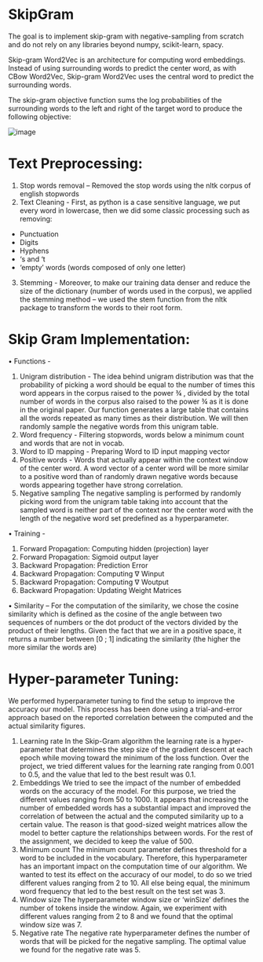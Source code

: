# SkipGram

The goal is to implement skip-gram with negative-sampling from scratch and do not rely on any libraries beyond numpy, scikit-learn, spacy. 


Skip-gram Word2Vec is an architecture for computing word embeddings. Instead of using surrounding words to predict the center word, as with CBow Word2Vec, Skip-gram Word2Vec uses the central word to predict the surrounding words.

The skip-gram objective function sums the log probabilities of the surrounding  words to the left and right of the target word  to produce the following objective:

![image](https://user-images.githubusercontent.com/98849886/178115151-698fd8b2-b86d-487d-856e-b38ca3d9aa30.png)


# Text Preprocessing:

1. Stop words removal – Removed the stop words using the nltk corpus of english stopwords
2. Text Cleaning - First, as python is a case sensitive language, we put every word in lowercase, 
then we did some classic processing such as removing:
- Punctuation
- Digits
- Hyphens
- ‘s and ‘t
- ‘empty’ words (words composed of only one letter) 
3. Stemming - Moreover, to make our training data denser and reduce the size of the dictionary 
(number of words used in the corpus), we applied the stemming method – we used the stem
function from the nltk package to transform the words to their root form.

# Skip Gram Implementation:

• Functions -
1) Unigram distribution -
The idea behind unigram distribution was that the probability of picking a word should be equal to 
the number of times this word appears in the corpus raised to the power ¾ , divided by the total 
number of words in the corpus also raised to the power ¾ as it is done in the original paper.
Our function generates a large table that contains all the words repeated as many times as their 
distribution. We will then randomly sample the negative words from this unigram table.
2) Word frequency -
Filtering stopwords, words below a minimum count and words that are not in vocab.
3) Word to ID mapping -
Preparing Word to ID input mapping vector
4) Positive words -
Words that actually appear within the context window of the center word. A word vector of a center 
word will be more similar to a positive word than of randomly drawn negative words because words 
appearing together have strong correlation. 
5) Negative sampling
The negative sampling is performed by randomly picking word from the unigram table taking into 
account that the sampled word is neither part of the context nor the center word with the length of 
the negative word set predefined as a hyperparameter.

• Training -
1) Forward Propagation: Computing hidden (projection) layer
2) Forward Propagation: Sigmoid output layer
3) Backward Propagation: Prediction Error
4) Backward Propagation: Computing ∇ Winput
5) Backward Propagation: Computing ∇ Woutput
6) Backward Propagation: Updating Weight Matrices

• Similarity –
For the computation of the similarity, we chose the cosine similarity which is defined as the cosine of the 
angle between two sequences of numbers or the dot product of the vectors divided by the product of their 
lengths.
Given the fact that we are in a positive space, it returns a number between [0 ; 1] indicating the similarity
(the higher the more similar the words are)

# Hyper-parameter Tuning:
We performed hyperparameter tuning to find the setup to improve the accuracy 
our model. This process has been done using a trial-and-error approach based on the reported 
correlation between the computed and the actual similarity figures.
1. Learning rate
In the Skip-Gram algorithm the learning rate is a hyper-parameter that determines the step size 
of the gradient descent at each epoch while moving toward the minimum of the loss function.
Over the project, we tried different values for the learning rate ranging from 0.001 to 0.5, and 
the value that led to the best result was 0.1.
2. Embeddings
We tried to see the impact of the number of embedded words on the accuracy of the model. For 
this purpose, we tried the different values ranging from 50 to 1000.
It appears that increasing the number of embedded words has a substantial impact and 
improved the correlation of between the actual and the computed similarity up to a certain 
value. The reason is that good-sized weight matrices allow the model to better capture the 
relationships between words.
For the rest of the assignment, we decided to keep the value of 500.
3. Minimum count
The minimum count parameter defines threshold for a word to be included in the vocabulary. 
Therefore, this hyperparameter has an important impact on the computation time of our 
algorithm.
We wanted to test its effect on the accuracy of our model, to do so we tried different values 
ranging from 2 to 10.
All else being equal, the minimum word frequency that led to the best result on the test set was 3.
4. Window size
The hyperparameter window size or ‘winSize’ defines the number of tokens inside the window. 
Again, we experiment with different values ranging from 2 to 8 and we found that the optimal 
window size was 7.
5. Negative rate
The negative rate hyperparameter defines the number of words that will be picked for the 
negative sampling. 
The optimal value we found for the negative rate was 5.

